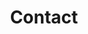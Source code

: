 ---
# An instance of the Contact widget.
widget: contact

# This file represents a page section.
headless: true
active: false

# Order that this section appears on the page.
weight: 130

title: Contact
subtitle:

content:
  # Automatically link email and phone or display as text?
  autolink: true

  # Contact details (edit or remove options as required)
  # Only showing work email
  email: zohebkhan@uchicago.edu

design:
  columns: '2'
---